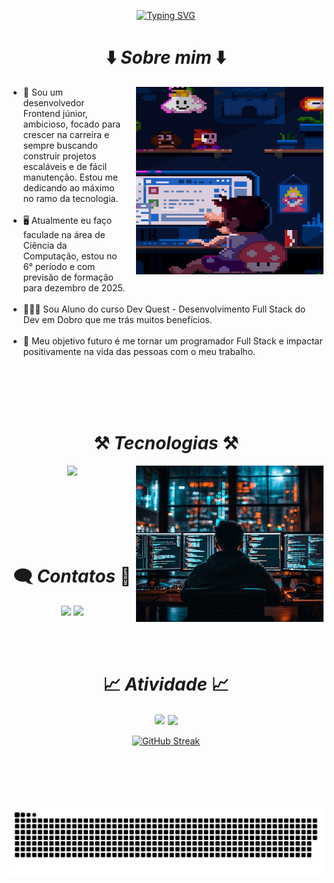 <p align= center> 
<a href="https://git.io/typing-svg"><img src="https://readme-typing-svg.demolab.com?font=JetBrains+Mono&weight=900&size=25&pause=1000&color=FDFDFD&center=true&vCenter=true&width=435&lines=Bem-vindo(a)+ao+meu+Perfil!" alt="Typing SVG"></a>

<h1 align= center>⬇️ <i>Sobre mim</i> ⬇️</h1>
<section align= center>
<img align="right" style="padding-left: 20px" src="./images/mario-dev.gif" width="300px" height="300px" alt="">

<ul align= left>
<li> 🚀 Sou um desenvolvedor Frontend júnior, ambicioso, focado para crescer na carreira e sempre buscando construir projetos escaláveis e de fácil manutenção. Estou me dedicando ao máximo no ramo da tecnologia.</li><br>
<li> 🖥️ Atualmente eu faço faculade na área de Ciência da Computação, estou no 6° período e com previsão de formação para dezembro de 2025.</li><br>
<li> 🧙🏻‍♂️ Sou Aluno do curso Dev Quest - Desenvolvimento Full Stack do Dev em Dobro que me trás muitos benefícios.</li><br> 
<li> 🔮 Meu objetivo futuro é me tornar um programador Full Stack e impactar positivamente na vida das pessoas com o meu trabalho.</li>
</ul>
</section>

<br><br><br><br>

 <h1 align= center>⚒️ <i>Tecnologias</i> ⚒️</h1>

<section>
<img align="right" src="./images/coding.jpg" width="300px" height="250px" alt="">
 <p align= center>
  <a href="https://skillicons.dev">
    <img src="https://skillicons.dev/icons?i=html,css,js,git,github,vscode,figma&perline=4" />
  </a>
</p>
</section>

<br><br><br><br><br>

<h1 align= center>🗨️ <i>Contatos</i> 💬</h1>
 
<p align= center> 
  <a href = "mailto:lucaslaino00@gmail.com" target="_blank"><img src="https://img.shields.io/badge/-Gmail-950606?style=for-the-badge&logo=gmail&logoColor=white" target="_blank"></a>
  <a href="https://www.linkedin.com/in/lucaslaino" target="_blank"><img src="https://img.shields.io/badge/-LinkedIn-0C72EB?style=for-the-badge&logo=linkedin&logoColor=white" target="_blank"></a>
</p>

<br><br>

<h1 align= center>📈 <i>Atividade</i> 📈</h1> 
<section align= center>
  <img style="border: 1px solid white; border-radius: 4px;" height="203px" src="https://github-readme-stats.vercel.app/api?username=LucasLaino&show_icons=true&custom_title=LucasLaino's%20Github%20Stats&theme=dark&hide_border=true">
   
   <img height="180" src="https://github-readme-stats.vercel.app/api/top-langs/?username=LucasLaino&layout=compact&langs_count=6&theme=dark"/>

   <a href="https://git.io/streak-stats"><img src="https://streak-stats.demolab.com?user=LucasLaino&theme=dark&border_radius=1&locale=en&date_format=M%20j%5B%2C%20Y%5D&exclude_days=Sun%2CSat&card_width=400&card_height=180" alt="GitHub Streak" /></a>
   </section>

<br><br><br><br>

   ![Snake animation](https://github.com/gugas1lva/gugas1lva/blob/output/github-snake-dark.svg)